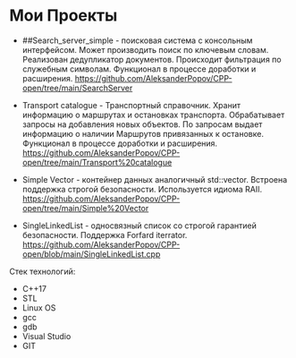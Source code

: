 # Мои Проекты 

* ##Search_server_simple - поисковая система с консольным интерфейсом. Может производить поиск по ключевым словам. Реализован дедупликатор документов. Происходит фильтрация по служебным символам. Функционал в процессе доработки и расширения.
https://github.com/AleksanderPopov/CPP-open/tree/main/SearchServer

* Transport catalogue - Транспортный справочник. Хранит информацию о маршрутах и остановках транспорта. Обрабатывает запросы на добавления новых объектов. По запросам выдает информацию о наличии Маршрутов привязанных к остановке. Функционал в процессе доработки и расширения.
https://github.com/AleksanderPopov/CPP-open/tree/main/Transport%20catalogue

* Simple Vector - контейнер данных аналогичный std::vector. Встроена поддержка строгой безопасности. Используется идиома RAII.
https://github.com/AleksanderPopov/CPP-open/tree/main/Simple%20Vector

* SingleLinkedList - односвязный список со строгой гарантией безопасности. Поддержка Forfard iterrator.
https://github.com/AleksanderPopov/CPP-open/blob/main/SingleLinkedList.cpp

Стек технологий:
 * С++17
 * STL
 * Linux OS
 * gcc
 * gdb
 * Visual Studio
 * GIT
 

